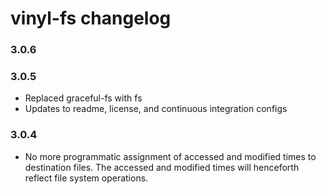 # vinyl-fs changelog

### 3.0.6

### 3.0.5
* Replaced graceful-fs with fs
* Updates to readme, license, and continuous integration configs

### 3.0.4
* No more programmatic assignment of accessed and modified times to destination 
  files. The accessed and modified times will henceforth reflect file system 
  operations.
